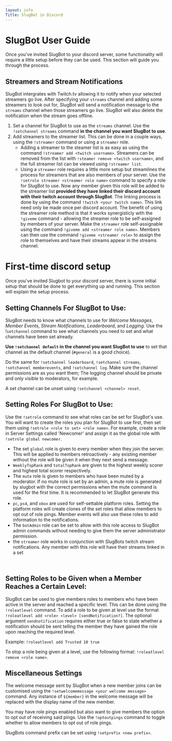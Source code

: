 ```yaml
---
layout: info
Title: SlugBot in Discord
---
```

# SlugBot User Guide
Once you've invited SlugBot to your discord server, some functionality will require a little setup before they can be used. This section will guide you through the process.

## Streamers and Stream Notifications
SlugBot intergrates with Twitch.tv allowing it to notify when your selected streamers go live. After specifying your `streams` channel and adding some streamers to look out for, SlugBot will send a notification message to the `streams` channel when those streamers go live. SlugBot will also delete the notification when the stream goes offline.

1. Set a channel for SlugBot to use as the `streams` channel.
Use the `!setchannel streams` command __in the channel you want SlugBot to use__.
2. Add streamers to the streamer list. This can be done in a couple ways, using the `!streamer` command or using a `streamer` role.
	* Adding a streamer to the steamer list is as easy as using the command `!streamer add <twitch username>`. Streamers can be removed from the list with `!steamer remove <twitch username>`, and the full streamer list can be viewed using `!streamer list`.
	* Using a `streamer` role requires a little more setup but streamlines the process for streamers that are also members of your server. Use the `!setrole streamer <streamer role name>` command to specify a role for SlugBot to use. Now any member given this role will be added to the streamer list __provided they have linked their discord account with their twitch account through SlugBot__. 
	The linking process is done by using the command `!twitch <your twitch name>`. This link need only be made once per discord account.
	The benefit of using the streamer role method is that it works synergisticly with the `!giveme` command - allowing the streamer role to be self-assigned by members of your server. Make the `streamer` role self-assignable using the command `!giveme add <streamer role name>`. Members can then use the command `!giveme <streamer role>` to assign the role to themselves and have their streams appear in the streams channel.



# First-time discord setup
Once you've invited Slugbot to your discord server, there is some initial setup that should be done to get everything up and running. This section will explain the setup process.

## Setting Channels For SlugBot to Use:
SlugBot needs to know what channels to use for _Welcome Messages_, _Member Events_, _Stream Notifications_, _Leaderboard_, and _Logging_. Use the !`setchannel` command to see what channels you need to set and what channels have been set already.

__Use `!setchannel default` in the channel you want SlugBot to use__ to set that channel as the default channel (`#general` is a good choice).

Do the same for `!setchannel leaderboard`, `!setchannel streams`, `!setchannel memberevents`, and `!setchannel log`. Make sure the channel permissions are as you want them; The logging channel should be private and only visible to moderators, for example.

A set channel can be unset using `!setchannel <channel> reset`.
​
## Setting Roles For SlugBot to Use:
Use the `!setrole` command to see what roles can be set for SlugBot's use. You will want to create the roles you plan for SlugBot to use first, then set them using `!setrole <role to set> <role name>`. For example, create a role in Server Settings called 'Newcomer' and assign it as the global role with `!setrole global newcomer`.

* The set `global` role is given to every member when they join the server. This will be applied to members retroactively - any existing member without the role will be given it when they next send a message.
* `WeeklyTopRank` and `totalTopRank` are given to the highest weekly scorer and highest total scorer respectively.
* The `mute` role is given to members who have been muted by a moderator. If no mute role is set by an admin, a mute role is generated by slugbot with the correct permissions when the mute command is used for the first time. It is recommended to let SlugBot generate this role.
* `pc`, `ps4`, and `xbox` are used for self-settable platform roles. Setting the platform roles will create clones of the set roles that allow members to opt out of role pings. Member events will also use these roles to add information to the notifications.
* The `botAdmin` role can be set to allow with this role access to SlugBot admin commands without needing to give them the server administrator permission.
* the `streamer` role works in conjunction with SlugBots twitch stream notifications. Any member with this role will have their streams linked in a set 

​
## Setting Roles to be Given when a Member Reaches a Certain Level:
SlugBot can be used to give members roles to members who have been active in the server and reached a specific level. This can be done using the `!roleatlevel` command. To add a role to be given at level use the format `!roleatlevel add <role> <level> [sendNotification?]`. The optional argument `sendnotification` requires either true or false to state whether a notification should be sent telling the member they have gained the role upon reaching the required level.

Example: `!roleatlevel add Trusted 10 true`

To stop a role being given at a level, use the following format: `!roleatlevel remove <role name>`.
​
​
## Miscellaneous Settings
The welcome message sent by SlugBot when a new member joins can be customised using the `!setwelcomemessage <your welcome message>` command. Any instance of `${member}` in the welcome message will be replaced with the display name of the new member.

You may have role pings enabled but also want to give members the option to opt out of receiving said pings. Use the `!optoutpings` command to toggle whether to allow members to opt out of role pings.

SlugBots command prefix can be set using `!setprefix <new prefix>`.